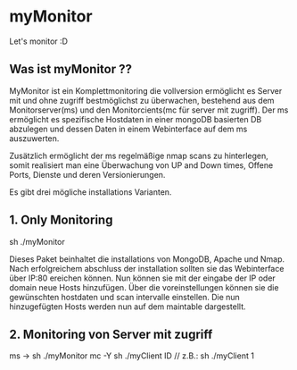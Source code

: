 # myMonitor
Let's monitor :D

## Was ist myMonitor ??

MyMonitor ist ein Komplettmonitoring die vollversion ermöglicht es Server mit und ohne zugriff bestmöglichst zu überwachen, bestehend aus dem Monitorserver(ms) und den Monitorcients(mc für server mit zugriff). Der ms ermöglicht es spezifische Hostdaten in einer mongoDB basierten DB abzulegen und dessen Daten in einem Webinterface auf dem ms auszuwerten. 

Zusätzlich ermöglicht der ms regelmäßige nmap scans zu hinterlegen, somit realisiert man eine Überwachung von UP and Down times, Offene Ports, Dienste und deren Versionierungen. 

Es gibt drei mögliche installations Varianten. 

## 1. Only Monitoring 

sh ./myMonitor

Dieses Paket beinhaltet die installations von MongoDB, Apache und Nmap. Nach erfolgreichem abschluss der installation sollten sie das Webinterface über IP:80 ereichen können. Nun können sie mit der eingabe der IP oder domain neue Hosts hinzufügen.
Über die voreinstellungen können sie die gewünschten hostdaten und scan intervalle einstellen. Die nun hinzugefügten Hosts werden nun auf dem maintable dargestellt.

## 2. Monitoring von Server mit zugriff 

ms -> sh ./myMonitor
mc -Y sh ./myClient ID // z.B.: sh ./myClient 1

